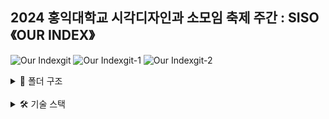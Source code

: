 ## 2024 홍익대학교 시각디자인과 소모임 축제 주간 : SISO 《OUR INDEX》

![Our Indexgit](https://github.com/rachel5640/hivcdsiso2024/assets/111034927/865a7d8f-e673-4644-a839-27d24fe593c2)
![Our Indexgit-1](https://github.com/rachel5640/hivcdsiso2024/assets/111034927/b5c544ef-328d-4c8e-9875-b55b80ffd48a)
![Our Indexgit-2](https://github.com/rachel5640/hivcdsiso2024/assets/111034927/d95f2768-7cf9-4a9c-a524-327faacf35ce)


<details>
<summary> 📁 폴더 구조 </summary>
<div markdown="1">


```bash
./src
├── 📦 pages
│   ├── 📂 Desktop
│   	├── ArchivePageDesktop.tsx
│   	├── ExhibitionPageDesktop.tsx
│   	├── LecturePageDesktop.tsx
│   	├── ProjectPageDesktop.tsx
│   	└── MainPageDesktop.tsx
│   ├── 📂 Mobile
│   	├── ArchivePageMobile.tsx
│   	├── ExhibitionPageMobile.tsx
│   	├── LecturePageMobile.tsx
│   	├── ProjectPageMobile.tsx
│   	└── MainPageMobile.tsx
├── 📦 views
│   ├── 📂 @common
│   	├── 📂 assets
│   	├── 📂 componenents
│   	├── 📂 consant
│   	└── 📂 utils
│   ├── 📂 ExhibitionPage
│   ├── 📂 LecturePage
│   ├── 📂 MainPage
│   └── 📂 ProjectPage
├── 📦 styles
│   ├── GlobalStyle.ts
│   ├── style.d.ts
│   └── Theme.ts
├── App.tsx
└── main.jsx
```



</div>
</details>

<br/>

<details>
<summary> 🛠 기술 스택 </summary>
<div markdown="2">


| 역할                 | 종류                                                                                                                                                                                                              |
| -------------------- | ----------------------------------------------------------------------------------------------------------------------------------------------------------------------------------------------------------------- |
| Library              | ![React](https://img.shields.io/badge/React-61DAFB?style=for-the-badge&logo=React&logoColor=black)                                                                                                                |
| Programming Language | ![TypeScript](https://img.shields.io/badge/TypeScript-3178C6.svg?style=for-the-badge&logo=TypeScript&logoColor=black)                                                                                             |
| Styling              | ![Styled Components](https://img.shields.io/badge/styled--components-DB7093?style=for-the-badge&logo=styled-components&logoColor=white)                                                                           |                                                                                                           |
| Formatting           | ![ESLint](https://img.shields.io/badge/ESLint-4B3263?style=for-the-badge&logo=eslint&logoColor=white) ![Prettier](https://img.shields.io/badge/Prettier-F7B93E?style=for-the-badge&logo=prettier&logoColor=white) |
| Package Manager      | ![Yarn](https://img.shields.io/badge/Yarn-2C8EBB?style=for-the-badge&logo=yarn&logoColor=white)                                                                                                                   |
| Version Control      | ![Git](https://img.shields.io/badge/git-%23F05033.svg?style=for-the-badge&logo=git&logoColor=white) ![GitHub](https://img.shields.io/badge/github-%23121011.svg?style=for-the-badge&logo=github&logoColor=white)  |

</div>
<br />
<br/>
